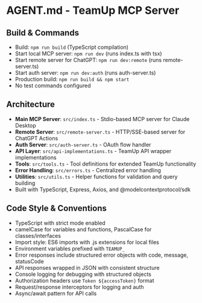 # AGENT.md - TeamUp MCP Server

## Build & Commands
- Build: `npm run build` (TypeScript compilation)
- Start local MCP server: `npm run dev` (runs index.ts with tsx)
- Start remote server for ChatGPT: `npm run dev:remote` (runs remote-server.ts)
- Start auth server: `npm run dev:auth` (runs auth-server.ts)
- Production build: `npm run build && npm start`
- No test commands configured

## Architecture
- **Main MCP Server**: `src/index.ts` - Stdio-based MCP server for Claude Desktop
- **Remote Server**: `src/remote-server.ts` - HTTP/SSE-based server for ChatGPT Actions
- **Auth Server**: `src/auth-server.ts` - OAuth flow handler
- **API Layer**: `src/api-implementations.ts` - TeamUp API wrapper implementations
- **Tools**: `src/tools.ts` - Tool definitions for extended TeamUp functionality
- **Error Handling**: `src/errors.ts` - Centralized error handling
- **Utilities**: `src/utils.ts` - Helper functions for validation and query building
- Built with TypeScript, Express, Axios, and @modelcontextprotocol/sdk

## Code Style & Conventions
- TypeScript with strict mode enabled
- camelCase for variables and functions, PascalCase for classes/interfaces
- Import style: ES6 imports with .js extensions for local files
- Environment variables prefixed with `TEAMUP_`
- Error responses include structured error objects with code, message, statusCode
- API responses wrapped in JSON with consistent structure
- Console logging for debugging with structured objects
- Authorization headers use `Token ${accessToken}` format
- Request/response interceptors for logging and auth
- Async/await pattern for API calls

